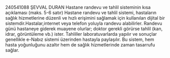 240541088
ŞEVVAL DURAN
Hastane randevu ve tahlil sisteminin kısa açıklaması (maks. 5-6 satır) 
Hastane randevu ve tahlil sistemi, hastaların sağlık hizmetlerine düzenli ve hızlı erişimini sağlamak için kullanılan dijital bir sistemdir.Hastalar,internet veya telefon yoluyla randevu alabilirler. Randevu günü hastaneye giderek muayene olurlar; doktor gerekli görürse tahlil (kan, idrar, görüntüleme vb.) ister. Tahliller laboratuvarlarda yapılır ve sonuçlar genellikle e-Nabız sistemi üzerinden hastayla paylaşılır. Bu sistem, hem hasta yoğunluğunu azaltır hem de sağlık hizmetlerinde zaman tasarrufu sağlar.
